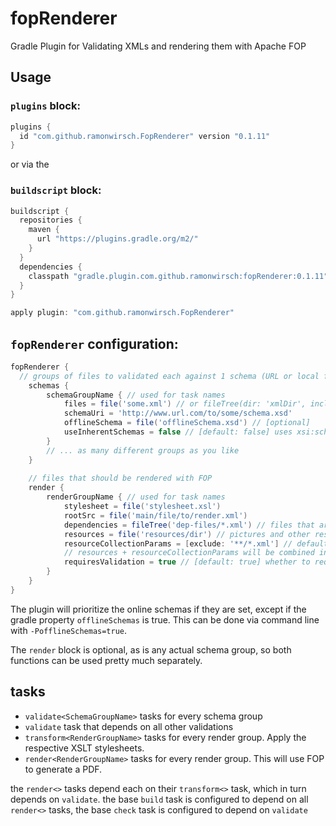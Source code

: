 # fopRenderer
Gradle Plugin for Validating XMLs and rendering them with Apache FOP

## Usage

### `plugins` block:

```groovy
plugins {
  id "com.github.ramonwirsch.FopRenderer" version "0.1.11"
}
```
or via the

### `buildscript` block:
```groovy
buildscript {
  repositories {
    maven {
      url "https://plugins.gradle.org/m2/"
    }
  }
  dependencies {
    classpath "gradle.plugin.com.github.ramonwirsch:fopRenderer:0.1.11"
  }
}

apply plugin: "com.github.ramonwirsch.FopRenderer"
```

## `fopRenderer` configuration:
```groovy
fopRenderer {
  // groups of files to validated each against 1 schema (URL or local file)
	schemas {
		schemaGroupName { // used for task names
			files = file('some.xml') // or fileTree(dir: 'xmlDir', include: '*.xml')
			schemaUri = 'http://www.url.com/to/some/schema.xsd'
			offlineSchema = file('offlineSchema.xsd') // [optional]
			useInherentSchemas = false // [default: false] uses xsi:schemaLocation tags or Doctype statements in the XML files for validation instead of forced schema
		}
		// ... as many different groups as you like
	}
	
	// files that should be rendered with FOP
	render {
		renderGroupName { // used for task names
			stylesheet = file('stylesheet.xsl')
			rootSrc = file('main/file/to/render.xml')
			dependencies = fileTree('dep-files/*.xml') // files that are monitored by transformTask. Defaults to siblings of rootSrc
			resources = file('resources/dir') // pictures and other resources. Links will be interpreted relative to this
			resourceCollectionParams = [exclude: '**/*.xml'] // default: params for resource fileTree.
			// resources + resourceCollectionParams will be combined into a FileCollection that is monitored for changes by the renderTask
			requiresValidation = true // [default: true] whether to require passing of schema validation before attempting to transform/render
		}
	}
}
```

The plugin will prioritize the online schemas if they are set, except if the gradle property `offlineSchemas` is true.
This can be done via command line with `-PofflineSchemas=true`.

The `render` block is optional, as is any actual schema group, so both functions can be used pretty much separately.

## tasks
* `validate<SchemaGroupName>` tasks for every schema group
* `validate` task that depends on all other validations
* `transform<RenderGroupName>` tasks for every render group. Apply the respective XSLT stylesheets.
* `render<RenderGroupName>` tasks for every render group. This will use FOP to generate a PDF.

the `render<>` tasks depend each on their `transform<>` task, which in turn depends on `validate`.
the base `build` task is configured to depend on all `render<>` tasks, the base `check` task is configured to depend on `validate`
